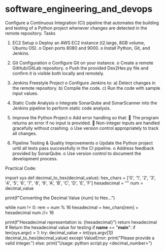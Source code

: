 # software_engineering_and_devops
Configure a Continuous Integration (CI) pipeline that automates the building and testing of a Python project whenever changes are detected in the remote repository.
Tasks

1.	EC2 Setup
o	Deploy an AWS EC2 instance (t2.large, 8GB volume, Ubuntu OS).
o	Open ports 8080 and 9000.
o	Install Python, Git, and Jenkins.

3.	Git Configuration
o	Configure Git on your instance.
o	Create a remote GitHub/GitLab repository.
o	Push the provided Dex2Hex.py file and confirm it is visible both locally and remotely.

3.	Jenkins Freestyle Project
o	Configure Jenkins to:
a) Detect changes in the remote repository.
b) Compile the code.
c) Run the code with sample input values.

4.	Static Code Analysis
o	Integrate SonarQube and SonarScanner into the Jenkins pipeline to perform static code analysis.
8.	Improve the Python Project
o	Add error handling so that:
	The program returns an error if no input is provided.
	Non-integer inputs are handled gracefully without crashing.
o	Use version control appropriately to track all changes.

5.	Pipeline Testing & Quality Improvements
o	Update the Python project until all tests pass successfully in the CI pipeline.
o	Address feedback provided by SonarQube.
o	Use version control to document the development process.

Practical Code:

import sys
def decimal_to_hex(decimal_value):
 hex_chars = ['0', '1', '2', '3', '4', '5', '6', '7', '8', '9', 'A', 'B', 'C', 'D', 'E',
'F']
 hexadecimal = ""
 num = decimal_value

 print(f"Converting the Decimal Value {num} to Hex...")

 while num != 0:
 rem = num % 16
 hexadecimal = hex_chars[rem] + hexadecimal
 num //= 16

 print(f"Hexadecimal representation is: {hexadecimal}")
 return hexadecimal # Return the hexadecimal value for testing
if __name__ == "__main__":
 if len(sys.argv) > 1:
 try:
 decimal_value = int(sys.argv[1])
 decimal_to_hex(decimal_value)
 except ValueError:
 print("Please provide a valid integer.")
 else:
 print("Usage: python script.py <decimal_number>")

